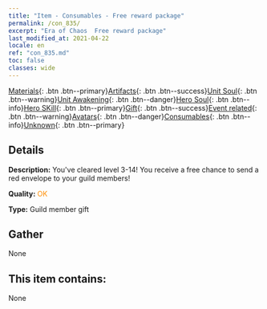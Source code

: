 ```yaml
---
title: "Item - Consumables - Free reward package"
permalink: /con_835/
excerpt: "Era of Chaos  Free reward package"
last_modified_at: 2021-04-22
locale: en
ref: "con_835.md"
toc: false
classes: wide
---
```

 [Materials](/Items/){: .btn .btn--primary}[Artifacts](/Items/Artifacts/){: .btn .btn--success}[Unit Soul](/Items/UnitSoul/){: .btn .btn--warning}[Unit Awakening](/Items/UnitAwakening/){: .btn .btn--danger}[Hero Soul](/Items/HeroSoul/){: .btn .btn--info}[Hero SKill](/Items/HeroSkill/){: .btn .btn--primary}[Gift](/Items/Gift/){: .btn .btn--success}[Event related](/Items/Events/){: .btn .btn--warning}[Avatars](/Items/Avatars/){: .btn .btn--danger}[Consumables](/Items/Consumables/){: .btn .btn--info}[Unknown](/Items/Unknown/){: .btn .btn--primary}

## Details
 **Description:** You've cleared level 3-14! You receive a free chance to send a red envelope to your guild members!

 **Quality:** <span style="color: #FF8C00">OK</span>

 **Type:** Guild member gift

## Gather

  None

## This item contains:

  None

